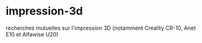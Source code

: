 # impression-3d
recherches mutuelles sur l'impression 3D (notamment Creality CR-10, Anet E10 et Alfawise U20)
